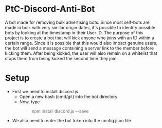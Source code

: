 # PtC-Discord-Anti-Bot
A bot made for removing bulk advertising bots.
Since most self-bots are made in bulk with very similar origin dates, it's possible to identify possible bots by looking at the timestamp in their User ID.
The purpose of this project is to create a bot that will kick anyone who joins with an ID within a certain range.
Since it is possible that this would also impact genuine users, the bot will send a message containing a server link to the member before kicking them.
After being kicked, the user will also remain on a whitelist that stops them from being kicked the second time they join.

# Setup
* First we need to install discord.js
  * Open a new bash (cmd/git) into the bot directory
  * Now, type
    > npm install discord.js --save
* We also need to enter the bot token into the config.json file

